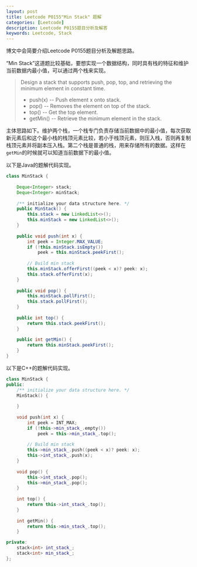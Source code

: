 ```yaml
---
layout: post
title: Leetcode P0155"Min Stack" 题解
categories: [Leetcode]
description: Leetcode P0155题目分析及解答
keywords: Leetcode, Stack
---
```


博文中会简要介绍Leetcode P0155题目分析及解题思路。

“Min Stack”这道题比较基础，要想实现一个数据结构，同时具有栈的特征和维护当前数据内最小值，可以通过两个栈来实现。

> Design a stack that supports push, pop, top, and retrieving the minimum element in constant time.
> 
> - push(x) -- Push element x onto stack.
> - pop() -- Removes the element on top of the stack.
> - top() -- Get the top element.
> - getMin() -- Retrieve the minimum element in the stack.

主体思路如下。维护两个栈，一个栈专门负责存储当前数据中的最小值，每次获取新元素后和这个最小栈的栈顶元素比较，若小于栈顶元素，则压入栈，否则再复制栈顶元素并将副本压入栈。第二个栈是普通的栈，用来存储所有的数据。这样在`getMin`的时候就可以知道当前数据下的最小值。

以下是Java的题解代码实现。
```java
class MinStack {
    
    Deque<Integer> stack;
    Deque<Integer> minStack;
    
    /** initialize your data structure here. */
    public MinStack() {
        this.stack = new LinkedList<>();
        this.minStack = new LinkedList<>();
    }
    
    public void push(int x) {
        int peek = Integer.MAX_VALUE;
        if (!this.minStack.isEmpty())
            peek = this.minStack.peekFirst();
        
        // Build min stack
        this.minStack.offerFirst((peek < x)? peek: x);
        this.stack.offerFirst(x);
    }
    
    public void pop() {
        this.minStack.pollFirst();
        this.stack.pollFirst();
    }
    
    public int top() {
        return this.stack.peekFirst();
    }
    
    public int getMin() {
        return this.minStack.peekFirst();
    }
}
```

以下是C++的题解代码实现。
```cpp
class MinStack {
public:
    /** initialize your data structure here. */
    MinStack() {
        
    }
    
    void push(int x) {
        int peek = INT_MAX;
        if (!this->min_stack_.empty())
            peek = this->min_stack_.top();
        
        // Build min stack
        this->min_stack_.push((peek < x)? peek: x);
        this->int_stack_.push(x);
    }
    
    void pop() {
        this->int_stack_.pop();
        this->min_stack_.pop();
    }
    
    int top() {
        return this->int_stack_.top();
    }
    
    int getMin() {
        return this->min_stack_.top();
    }

private:
    stack<int> int_stack_;
    stack<int> min_stack_;
};
```